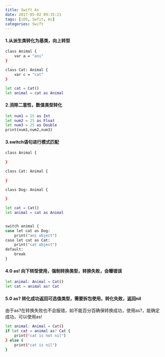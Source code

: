 ```yaml
---
title: Swift As
date: 2017-05-02 09:35:21
tags: [iOS, Swfit, As]
categories: Swift
---
```


#### 1.从派生类转化为基类，向上转型
```  bash
class Animal {
    var a = "ani"
}

class Cat: Animal {
    var c = "cat"
}

let cat = Cat()
let animal = cat as Animal
```

#### 2.消除二意性，数值类型转化
``` bash
let num1 = 25 as Int
let num2 = 25 as Float
let num3 = 25 as Double
print(num1,num2,num3)
```

#### 3.switch语句进行模式匹配
``` bash
class Animal {
    
}

class Cat: Animal {
    
}

class Dog: Animal {
    
}

let cat = Cat()
let animal = cat as Animal


switch animal {
case let cat as Dog:
    print("ani object")
case let cat as Cat:
    print("cat object")
default:
    break
}
```
#### 4.0 as! 向下转型使用，强制转换类型，转换失败，会曝错误
``` bash
let animal: Animal = Cat()
let cat = animal as! Cat
```

#### 5.0 as? 转化成功返回可选值类型，需要拆包使用，转化失败，返回nil
由于as?在转换失败也不会报错，如不能百分百确保转换成功，使用as?，能确定成功，可以使用as!
``` bash
let animal: Animal = Cat()
if let cat = animal as? Cat {
    print("cat is not nil")
} else {
    print("cat is nil")
}
```

